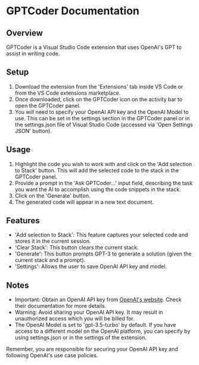 # GPTCoder Documentation

## Overview

GPTCoder is a Visual Studio Code extension that uses OpenAI's GPT to assist in writing code. 

## Setup

1. Download the extension from the 'Extensions' tab inside VS Code or from the VS Code extensions marketplace. 
2. Once downloaded, click on the GPTCoder icon on the activity bar to open the GPTCoder panel.
3. You will need to specify your OpenAI API key and the OpenAI Model to use. This can be set in the settings section in the GPTCoder panel or in the settings.json file of Visual Studio Code (accessed via 'Open Settings JSON' button).

## Usage

1. Highlight the code you wish to work with and click on the 'Add selection to Stack' button. This will add the selected code to the stack in the GPTCoder panel.
2. Provide a prompt in the 'Ask GPTCoder...' input field, describing the task you want the AI to accomplish using the code snippets in the stack.
3. Click on the 'Generate' button.
4. The generated code will appear in a new text document.

## Features

- 'Add selection to Stack': This feature captures your selected code and stores it in the current session.
- 'Clear Stack': This button clears the current stack.
- 'Generate': This button prompts GPT-3 to generate a solution (given the current stack and a prompt).
- 'Settings': Allows the user to save OpenAI API key and model.

## Notes
- Important: Obtain an OpenAI API key from [OpenAI's website](https://openai.com/). Check their documentation for more details.
- Warning: Avoid sharing your OpenAI API key. It may result in unauthorized access which you will be billed for.
- The OpenAI Model is set to 'gpt-3.5-turbo' by default. If you have access to a different model on the OpenAI platform, you can specify by using settings.json or in the settings of the extension.

Remember, you are responsible for securing your OpenAI API key and following OpenAI's use case policies.